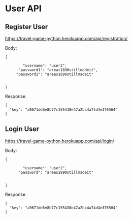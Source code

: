 # User API

## Register User

https://travel-game-python.herokuapp.com/api/registration/

Body:

```
{

		"username": "user2",
	  "password1": "areas1890stillmadeit",
     "password2": "areas1890stillmadeit"


}
```

Response:

```
{
  "key": "a0671dd6e8b77c155438e47a2bc4a74d4e376564"
}
```

## Login User

https://travel-game-python.herokuapp.com/api/login/

Body:

```
{

		"username": "user2",
	  "password": "areas1890stillmadeit"


}
```

Response:

```
{
  "key": "a0671dd6e8b77c155438e47a2bc4a74d4e376564"
}
```
